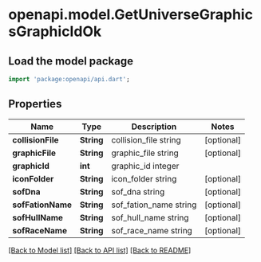 # openapi.model.GetUniverseGraphicsGraphicIdOk

## Load the model package
```dart
import 'package:openapi/api.dart';
```

## Properties
Name | Type | Description | Notes
------------ | ------------- | ------------- | -------------
**collisionFile** | **String** | collision_file string | [optional] 
**graphicFile** | **String** | graphic_file string | [optional] 
**graphicId** | **int** | graphic_id integer | 
**iconFolder** | **String** | icon_folder string | [optional] 
**sofDna** | **String** | sof_dna string | [optional] 
**sofFationName** | **String** | sof_fation_name string | [optional] 
**sofHullName** | **String** | sof_hull_name string | [optional] 
**sofRaceName** | **String** | sof_race_name string | [optional] 

[[Back to Model list]](../README.md#documentation-for-models) [[Back to API list]](../README.md#documentation-for-api-endpoints) [[Back to README]](../README.md)


